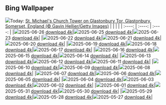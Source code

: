 ## Bing Wallpaper
![](./wallpaper/2025-06-26.jpg)Today: [St. Michael's Church Tower on Glastonbury Tor, Glastonbury, Somerset, England (© Gavin Hellier/Getty Images)](./wallpaper/2025-06-26.jpg)
|      |      |      |
| :----: | :----: | :----: |
|![](./wallpaper/2025-06-26_sm.jpg)2025-06-26 [download 4k](./wallpaper/2025-06-26.jpg)|![](./wallpaper/2025-06-25_sm.jpg)2025-06-25 [download 4k](./wallpaper/2025-06-25.jpg)|![](./wallpaper/2025-06-23_sm.jpg)2025-06-23 [download 4k](./wallpaper/2025-06-23.jpg)|
|![](./wallpaper/2025-06-22_sm.jpg)2025-06-22 [download 4k](./wallpaper/2025-06-22.jpg)|![](./wallpaper/2025-06-21_sm.jpg)2025-06-21 [download 4k](./wallpaper/2025-06-21.jpg)|![](./wallpaper/2025-06-20_sm.jpg)2025-06-20 [download 4k](./wallpaper/2025-06-20.jpg)|
|![](./wallpaper/2025-06-19_sm.jpg)2025-06-19 [download 4k](./wallpaper/2025-06-19.jpg)|![](./wallpaper/2025-06-18_sm.jpg)2025-06-18 [download 4k](./wallpaper/2025-06-18.jpg)|![](./wallpaper/2025-06-17_sm.jpg)2025-06-17 [download 4k](./wallpaper/2025-06-17.jpg)|
|![](./wallpaper/2025-06-16_sm.jpg)2025-06-16 [download 4k](./wallpaper/2025-06-16.jpg)|![](./wallpaper/2025-06-15_sm.jpg)2025-06-15 [download 4k](./wallpaper/2025-06-15.jpg)|![](./wallpaper/2025-06-14_sm.jpg)2025-06-14 [download 4k](./wallpaper/2025-06-14.jpg)|
|![](./wallpaper/2025-06-13_sm.jpg)2025-06-13 [download 4k](./wallpaper/2025-06-13.jpg)|![](./wallpaper/2025-06-12_sm.jpg)2025-06-12 [download 4k](./wallpaper/2025-06-12.jpg)|![](./wallpaper/2025-06-11_sm.jpg)2025-06-11 [download 4k](./wallpaper/2025-06-11.jpg)|
|![](./wallpaper/2025-06-10_sm.jpg)2025-06-10 [download 4k](./wallpaper/2025-06-10.jpg)|![](./wallpaper/2025-06-09_sm.jpg)2025-06-09 [download 4k](./wallpaper/2025-06-09.jpg)|![](./wallpaper/2025-06-08_sm.jpg)2025-06-08 [download 4k](./wallpaper/2025-06-08.jpg)|
|![](./wallpaper/2025-06-07_sm.jpg)2025-06-07 [download 4k](./wallpaper/2025-06-07.jpg)|![](./wallpaper/2025-06-06_sm.jpg)2025-06-06 [download 4k](./wallpaper/2025-06-06.jpg)|![](./wallpaper/2025-06-05_sm.jpg)2025-06-05 [download 4k](./wallpaper/2025-06-05.jpg)|
|![](./wallpaper/2025-06-04_sm.jpg)2025-06-04 [download 4k](./wallpaper/2025-06-04.jpg)|![](./wallpaper/2025-06-03_sm.jpg)2025-06-03 [download 4k](./wallpaper/2025-06-03.jpg)|![](./wallpaper/2025-06-02_sm.jpg)2025-06-02 [download 4k](./wallpaper/2025-06-02.jpg)|
|![](./wallpaper/2025-06-01_sm.jpg)2025-06-01 [download 4k](./wallpaper/2025-06-01.jpg)|![](./wallpaper/2025-05-31_sm.jpg)2025-05-31 [download 4k](./wallpaper/2025-05-31.jpg)|![](./wallpaper/2025-05-30_sm.jpg)2025-05-30 [download 4k](./wallpaper/2025-05-30.jpg)|
|![](./wallpaper/2025-05-29_sm.jpg)2025-05-29 [download 4k](./wallpaper/2025-05-29.jpg)|![](./wallpaper/2025-05-28_sm.jpg)2025-05-28 [download 4k](./wallpaper/2025-05-28.jpg)|![](./wallpaper/2025-05-27_sm.jpg)2025-05-27 [download 4k](./wallpaper/2025-05-27.jpg)|
